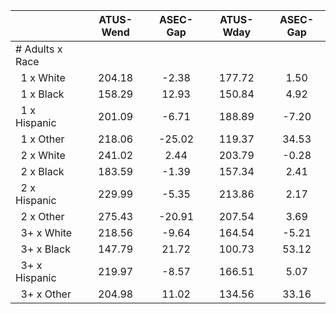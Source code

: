 
|                      |    ATUS-Wend |     ASEC-Gap |    ATUS-Wday |     ASEC-Gap |
| -------------------- | :----------: | :----------: | :----------: | :----------: |
| # Adults x Race      |              |              |              |              |
| &nbsp;&nbsp;1 x White |       204.18 |        -2.38 |       177.72 |         1.50 |
| &nbsp;&nbsp;1 x Black |       158.29 |        12.93 |       150.84 |         4.92 |
| &nbsp;&nbsp;1 x Hispanic |       201.09 |        -6.71 |       188.89 |        -7.20 |
| &nbsp;&nbsp;1 x Other |       218.06 |       -25.02 |       119.37 |        34.53 |
| &nbsp;&nbsp;2 x White |       241.02 |         2.44 |       203.79 |        -0.28 |
| &nbsp;&nbsp;2 x Black |       183.59 |        -1.39 |       157.34 |         2.41 |
| &nbsp;&nbsp;2 x Hispanic |       229.99 |        -5.35 |       213.86 |         2.17 |
| &nbsp;&nbsp;2 x Other |       275.43 |       -20.91 |       207.54 |         3.69 |
| &nbsp;&nbsp;3+ x White |       218.56 |        -9.64 |       164.54 |        -5.21 |
| &nbsp;&nbsp;3+ x Black |       147.79 |        21.72 |       100.73 |        53.12 |
| &nbsp;&nbsp;3+ x Hispanic |       219.97 |        -8.57 |       166.51 |         5.07 |
| &nbsp;&nbsp;3+ x Other |       204.98 |        11.02 |       134.56 |        33.16 |

